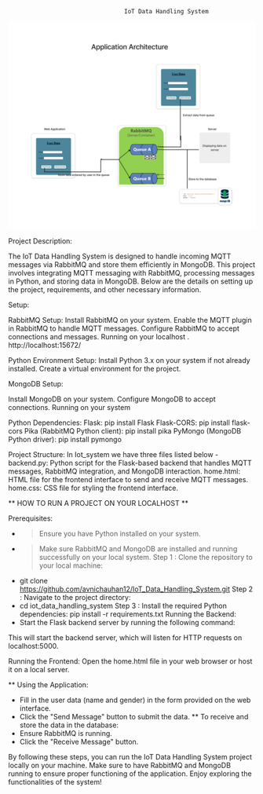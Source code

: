                                      IoT Data Handling System
![Architecture Diagram](./pic.png)


Project Description:

The IoT Data Handling System is designed to handle incoming MQTT messages via RabbitMQ and store them efficiently in MongoDB. This project involves integrating MQTT messaging with RabbitMQ, processing messages in Python, and storing data in MongoDB.
Below are the details on setting up the project, requirements, and other necessary information.

Setup:

RabbitMQ Setup:
Install RabbitMQ on your system.
Enable the MQTT plugin in RabbitMQ to handle MQTT messages.
Configure RabbitMQ to accept connections and messages.
Running on your localhost . http://localhost:15672/

Python Environment Setup:
Install Python 3.x on your system if not already installed.
Create a virtual environment for the project.

MongoDB Setup:

Install MongoDB on your system.
Configure MongoDB to accept connections.
Running on your system

Python Dependencies:
Flask: pip install Flask
Flask-CORS: pip install flask-cors
Pika (RabbitMQ Python client): pip install pika
PyMongo (MongoDB Python driver): pip install pymongo

Project Structure:
In Iot_system we have three files listed below -
backend.py: Python script for the Flask-based backend that handles MQTT messages, RabbitMQ integration, and MongoDB interaction.
home.html: HTML file for the frontend interface to send and receive MQTT messages.
home.css: CSS file for styling the frontend interface.

** HOW TO RUN A PROJECT ON YOUR LOCALHOST **

Prerequisites:
 - > Ensure you have Python installed on your system.
 - > Make sure RabbitMQ and MongoDB are installed and running successfully on your local system.
 Step 1 : Clone the repository to your local machine:
 - git clone https://github.com/avnichauhan12/IoT_Data_Handling_System.git
Step 2 : Navigate to the project directory:
 - cd iot_data_handling_system
Step 3 : Install the required Python dependencies:
   pip install -r requirements.txt
Running the Backend:
 - Start the Flask backend server by running the following command:
<python backend.py>
This will start the backend server, which will listen for HTTP requests on localhost:5000.

Running the Frontend:
Open the home.html file in your web browser or host it on a local server.

** Using the Application:

 - Fill in the user data (name and gender) in the form provided on the web interface.
 - Click the "Send Message" button to submit the data.
** To receive and store the data in the database:
 - Ensure RabbitMQ is running.
 - Click the "Receive Message" button.

By following these steps, you can run the IoT Data Handling System project locally on your machine. Make sure to have RabbitMQ and MongoDB running to ensure proper functioning of the application.
Enjoy exploring the functionalities of the system!



